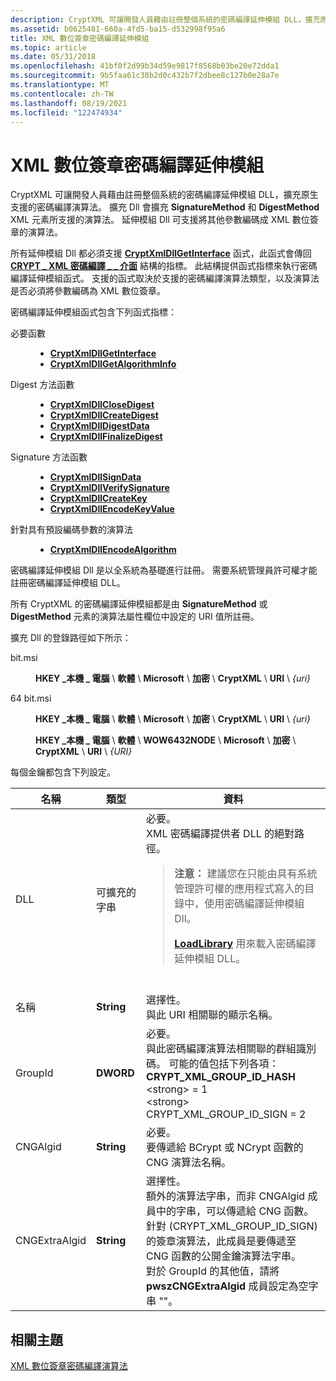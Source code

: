 ```yaml
---
description: CryptXML 可讓開發人員藉由註冊整個系統的密碼編譯延伸模組 DLL，擴充原生支援的密碼編譯演算法。
ms.assetid: b0625481-660a-4fd5-ba15-d532998f95a6
title: XML 數位簽章密碼編譯延伸模組
ms.topic: article
ms.date: 05/31/2018
ms.openlocfilehash: 41bf0f2d99b34d59e9817f8568b03be20e72dda1
ms.sourcegitcommit: 9b5faa61c38b2d0c432b7f2dbee8c127b0e28a7e
ms.translationtype: MT
ms.contentlocale: zh-TW
ms.lasthandoff: 08/19/2021
ms.locfileid: "122474934"
---
```

# <a name="xml-digital-signature-cryptographic-extensions"></a>XML 數位簽章密碼編譯延伸模組

CryptXML 可讓開發人員藉由註冊整個系統的密碼編譯延伸模組 DLL，擴充原生支援的密碼編譯演算法。 擴充 Dll 會擴充 **SignatureMethod** 和 **DigestMethod** XML 元素所支援的演算法。 延伸模組 Dll 可支援將其他參數編碼成 XML 數位簽章的演算法。

所有延伸模組 Dll 都必須支援 [**CryptXmlDllGetInterface**](/windows/win32/api/cryptxml/nc-cryptxml-cryptxmldllgetinterface) 函式，此函式會傳回 [**CRYPT \_ XML 密碼編譯 \_ \_ 介面**](/windows/desktop/api/Cryptxml/ns-cryptxml-crypt_xml_cryptographic_interface) 結構的指標。 此結構提供函式指標來執行密碼編譯延伸模組函式。 支援的函式取決於支援的密碼編譯演算法類型，以及演算法是否必須將參數編碼為 XML 數位簽章。

密碼編譯延伸模組函式包含下列函式指標：

<dl> <dt>

<span id="Required_functions"></span><span id="required_functions"></span><span id="REQUIRED_FUNCTIONS"></span>必要函數
</dt> <dd>

-   [**CryptXmlDllGetInterface**](/windows/win32/api/cryptxml/nc-cryptxml-cryptxmldllgetinterface)
-   [**CryptXmlDllGetAlgorithmInfo**](/windows/win32/api/cryptxml/nc-cryptxml-cryptxmldllgetalgorithminfo)

</dd> <dt>

<span id="Digest_Method_functions"></span><span id="digest_method_functions"></span><span id="DIGEST_METHOD_FUNCTIONS"></span>Digest 方法函數
</dt> <dd>

-   [**CryptXmlDllCloseDigest**](/windows/win32/api/cryptxml/nc-cryptxml-cryptxmldllclosedigest)
-   [**CryptXmlDllCreateDigest**](/windows/win32/api/cryptxml/nc-cryptxml-cryptxmldllcreatedigest)
-   [**CryptXmlDllDigestData**](/windows/win32/api/cryptxml/nc-cryptxml-cryptxmldlldigestdata)
-   [**CryptXmlDllFinalizeDigest**](/windows/win32/api/cryptxml/nc-cryptxml-cryptxmldllfinalizedigest)

</dd> <dt>

<span id="Signature_Method_Functions"></span><span id="signature_method_functions"></span><span id="SIGNATURE_METHOD_FUNCTIONS"></span>Signature 方法函數
</dt> <dd>

-   [**CryptXmlDllSignData**](/windows/win32/api/cryptxml/nc-cryptxml-cryptxmldllsigndata)
-   [**CryptXmlDllVerifySignature**](/windows/win32/api/cryptxml/nc-cryptxml-cryptxmldllverifysignature)
-   [**CryptXmlDllCreateKey**](/windows/win32/api/cryptxml/nc-cryptxml-cryptxmldllcreatekey)
-   [**CryptXmlDllEncodeKeyValue**](/windows/win32/api/cryptxml/nc-cryptxml-cryptxmldllencodekeyvalue)

</dd> <dt>

<span id="For_algorithms_with_default_encoded_parameters"></span><span id="for_algorithms_with_default_encoded_parameters"></span><span id="FOR_ALGORITHMS_WITH_DEFAULT_ENCODED_PARAMETERS"></span>針對具有預設編碼參數的演算法
</dt> <dd>

-   [**CryptXmlDllEncodeAlgorithm**](/windows/win32/api/cryptxml/nc-cryptxml-cryptxmldllencodealgorithm)

</dd> </dl>

密碼編譯延伸模組 Dll 是以全系統為基礎進行註冊。 需要系統管理員許可權才能註冊密碼編譯延伸模組 DLL。

所有 CryptXML 的密碼編譯延伸模組都是由 **SignatureMethod** 或 **DigestMethod** 元素的演算法屬性欄位中設定的 URI 值所註冊。

擴充 Dll 的登錄路徑如下所示：

<dl> <dt>

<span id="32-bit"></span><span id="32-BIT"></span>bit.msi
</dt> <dd>

**HKEY \_本機 \_ 電腦** \\ **軟體** \\ **Microsoft** \\ **加密** \\ **CryptXML** \\ **URI** \\ *{uri}*

</dd> <dt>

<span id="64-bit"></span><span id="64-BIT"></span>64 bit.msi
</dt> <dd>

**HKEY \_本機 \_ 電腦** \\ **軟體** \\ **Microsoft** \\ **加密** \\ **CryptXML** \\ **URI** \\ *{uri}*

**HKEY \_本機 \_ 電腦** \\ **軟體** \\ **WOW6432NODE** \\ **Microsoft** \\ **加密** \\ **CryptXML** \\ **URI** \\ *{URI}*

</dd> </dl>

每個金鑰都包含下列設定。




| 名稱 | 類型 | 資料 | 
|------|------|------|
| DLL<br /> | 可擴充的字串<br /> | 必要。<br />XML 密碼編譯提供者 DLL 的絕對路徑。<blockquote><p><b>注意： </b>建議您在只能由具有系統管理許可權的應用程式寫入的目錄中，使用密碼編譯延伸模組 Dll。</p><p><a href="/windows/desktop/api/libloaderapi/nf-libloaderapi-loadlibrarya"><strong>LoadLibrary</strong></a> 用來載入密碼編譯延伸模組 DLL。<br /></p></blockquote><br /> | 
| 名稱<br /> | <strong>String</strong> | 選擇性。<br /> 與此 URI 相關聯的顯示名稱。<br /> | 
| GroupId<br /> | <strong>DWORD</strong> | 必要。<br /> 與此密碼編譯演算法相關聯的群組識別碼。 可能的值包括下列各項：<strong>CRYPT_XML_GROUP_ID_HASH</strong> \<strong> </strong> = 1<br /><strong></strong> \<strong> CRYPT_XML_GROUP_ID_SIGN </strong>= 2<br /> | 
| CNGAlgid<br /> | <strong>String</strong> | 必要。<br /> 要傳遞給 BCrypt 或 NCrypt 函數的 CNG 演算法名稱。<br /> | 
| CNGExtraAlgid<br /> | <strong>String</strong> | 選擇性。<br /> 額外的演算法字串，而非 CNGAlgid 成員中的字串，可以傳遞給 CNG 函數。<br /> 針對 (CRYPT_XML_GROUP_ID_SIGN) 的簽章演算法，此成員是要傳遞至 CNG 函數的公開金鑰演算法字串。<br /> 對於 GroupId 的其他值，請將 <strong>pwszCNGExtraAlgid</strong> 成員設定為空字串 ""。 <br /> | 




 

## <a name="related-topics"></a>相關主題

<dl> <dt>


</dt> <dt>

[XML 數位簽章密碼編譯演算法](xml-digital-signature-cryptographic-algorithms.md)
</dt> </dl>

 

 

